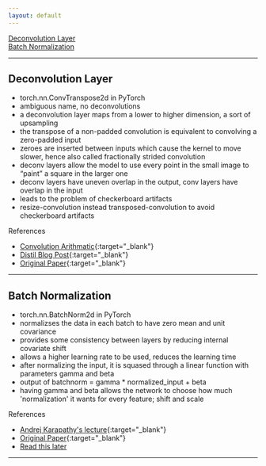```yaml
---
layout: default
---
```


[Deconvolution Layer](#deconv)  
[Batch Normalization](#batchnorm)

---

## <a name="deconv"></a>Deconvolution Layer

* torch.nn.ConvTranspose2d in PyTorch
* ambiguous name, no deconvolutions
* a deconvolution layer maps from a lower to higher dimension, a sort of upsampling
* the transpose of a non-padded convolution is equivalent to convolving a zero-padded input
* zeroes are inserted between inputs which cause the kernel to move slower, hence also called fractionally strided convolution
* deconv layers allow the model to use every point in the small image to “paint” a square in the larger one
* deconv layers have uneven overlap in the output, conv layers have overlap in the input
* leads to the problem of checkerboard artifacts
* resize-convolution instead transposed-convolution to avoid checkerboard artifacts

References
* [Convolution Arithmatic](http://deeplearning.net/software/theano_versions/dev/tutorial/conv_arithmetic.html){:target="_blank"}
* [Distil Blog Post](https://distill.pub/2016/deconv-checkerboard/){:target="_blank"}
* [Original Paper](http://www.matthewzeiler.com/wp-content/uploads/2017/07/cvpr2010.pdf){:target="_blank"}

---

## <a name="batchnorm"></a>Batch Normalization

* torch.nn.BatchNorm2d in PyTorch
* normalizses the data in each batch to have zero mean and unit covariance
* provides some consistency between layers by reducing internal covariate shift
* allows a higher learning rate to be used, reduces the learning time
* after normalizing the input, it is squased through a linear function with parameters gamma and beta
* output of batchnorm = gamma * normalized_input + beta
* having gamma and beta allows the network to choose how much 'normalization' it wants for every feature; shift and scale

References
* [Andrej Karapathy's lecture](https://www.youtube.com/watch?v=gYpoJMlgyXA&feature=youtu.be&list=PLkt2uSq6rBVctENoVBg1TpCC7OQi31AlC&t=3078){:target="_blank"}
* [Original Paper](https://arxiv.org/abs/1502.03167){:target="_blank"}
* [Read this later](https://kratzert.github.io/2016/02/12/understanding-the-gradient-flow-through-the-batch-normalization-layer.html)

---
